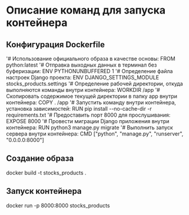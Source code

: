 # Описание команд для запуска контейнера

## Конфигурация Dockerfile

'# Использование официального образа в качестве основы:
FROM python:latest
'# Отправка выходных данных в терминал без буферизации:
ENV PYTHONUNBUFFERED 1
'# Определение файла настроек Django проекта:
ENV DJANGO_SETTINGS_MODULE stocks_products.settings
'# Определение рабочей директории, откуда выполняются команды внутри контейнера:
WORKDIR /app
'# Скопировать содержимое текущей директории в папку app внутри контейнера:
COPY . /app
'# Запустить команду внутри контейнера, установка зависимостей:
RUN pip install --no-cache-dir -r requirements.txt
'# Предоставить порт 8000 для прослушивания:
EXPOSE 8000
'# Провести миграции Django приложения внутри контейнера:
RUN python3 manage.py migrate
'# Выполнить запуск сервера внутри контейнера:
CMD ["python", "manage.py", "runserver", "0.0.0.0:8000"]

## Создание образа
docker build -t stocks_products .

## Запуск контейнера
docker run -p 8000:8000 stocks_products